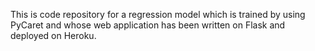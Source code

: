 This is code repository for a regression model which is trained by using PyCaret and whose web application has been written on Flask and deployed on Heroku. 
